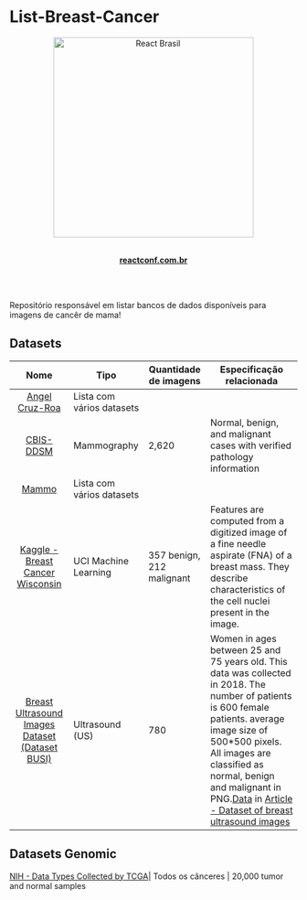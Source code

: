# List-Breast-Cancer


<div align="center">
  <img  width="350" height="350" src="https://avatars2.githubusercontent.com/u/16929016?s=500&v=4" width="350" alt="React Brasil">
	<br>
	<br>
	<p>
		<a href="https://reactconf.com.br/">
			<b>reactconf.com.br</b>
		</a>
	</p>
	<br>
</div>
<br/>

Repositório responsável em listar bancos de dados disponíveis para imagens de cancêr de mama!

## Datasets
Nome | Tipo | Quantidade de imagens | Especificação relacionada
:------------: | ------------------------ | ------------ | -
[Angel Cruz-Roa](https://sites.google.com/site/aacruzr/image-datasets)| Lista com vários datasets
[CBIS-DDSM](https://wiki.cancerimagingarchive.net/display/Public/CBIS-DDSM)| Mammography  | 2,620 | Normal, benign, and malignant cases with verified pathology information
[Mammo](https://www.mammoimage.org/databases/) | Lista com vários datasets
[Kaggle - Breast Cancer Wisconsin](https://www.kaggle.com/uciml/breast-cancer-wisconsin-data) | UCI Machine Learning | 357 benign, 212 malignant | Features are computed from a digitized image of a fine needle aspirate (FNA) of a breast mass. They describe characteristics of the cell nuclei present in the image.
[Breast Ultrasound Images Dataset (Dataset BUSI)](https://scholar.cu.edu.eg/?q=afahmy/pages/dataset)| Ultrasound (US) | 780 |  Women in ages between 25 and 75 years old. This data was collected in 2018. The number of patients is 600 female patients. average image size of 500*500 pixels. All images are classified as normal, benign and malignant in PNG.[Data](https://scholar.cu.edu.eg/?q=afahmy/pages/dataset) in [Article - Dataset of breast ultrasound images](https://www.sciencedirect.com/science/article/pii/S2352340919312181)

## Datasets Genomic
[NIH - Data Types Collected by TCGA](https://www.cancer.gov/about-nci/organization/ccg/research/structural-genomics/tcga/using-tcga/types)| Todos os cânceres | 20,000 tumor and normal samples

